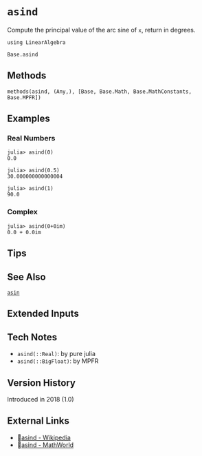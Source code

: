 # `asind`

Compute the principal value of the arc sine of `x`,
return in degrees.

```@setup repl_only
using LinearAlgebra
```
```@docs
Base.asind
```


## Methods

```@repl
methods(asind, (Any,), [Base, Base.Math, Base.MathConstants, Base.MPFR])
```


## Examples

### Real Numbers
```jldoctest
julia> asind(0)
0.0

julia> asind(0.5)
30.000000000000004

julia> asind(1)
90.0
```

### Complex
```jldoctest
julia> asind(0+0im)
0.0 + 0.0im
```

## Tips


## See Also

[`asin`](@ref)


## Extended Inputs


## Tech Notes

- `asind(::Real)`: by pure julia
- `asind(::BigFloat)`: by MPFR


## Version History

Introduced in 2018 (1.0)


## External Links
- 🔗[asind - Wikipedia](https://en.wikipedia.org/wiki/ )
- 🔗[asind - MathWorld](https://mathworld.wolfram.com/ )
